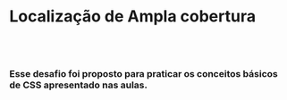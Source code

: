 <h1> Localização de Ampla cobertura</h1>
<br>
<br>
<h3>Esse desafio foi proposto para praticar os conceitos básicos de CSS apresentado nas aulas. </h3>
